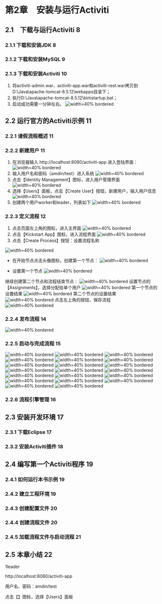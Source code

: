 


# 第2章　安装与运行Activiti 
## 2.1　下载与运行Activiti 8 
###  2.1.1 下载和安装JDK 8 
###  2.1.2 下载和安装MySQL 9 
###  2.1.3 下载和安装Activiti 10 

1. 将activiti-admin.war、activiti-app.war和activiti-rest.war拷贝到D:\Java\apache-tomcat-8.5.12\webapps目录下；
2. 执行D:\Java\apache-tomcat-8.5.12\bin\startup.bat；
3. 启动成功需要一分钟左右。
![width=40% bordered](<images/01_Deploy.png>)
## 2.2 运行官方的Activiti示例 11 
### 2.2.1 请假流程概述 11 
### 2.2.2 新建用户 11 
	
1. 在浏览器输入 http://localhost:8080/activiti-app 进入登陆界面：
 ![width=40% bordered](<images/02_Login.png>)
2. 输入用户名和密码（amdin/test）进入系统
 ![width=40% bordered](<images/03_MainIdentityManagement.png>)
3. 点击【Identity Management】图标，进入用户管理界面
 ![width=40% bordered](<images/04_Users.png>)
4. 选择【Users】面板，点击【Create User】按钮，新建用户，输入用户信息
 ![width=40% bordered](<images/05_CreateUser.png>)
5. 创建两个用户worker和leader，列表如下
 ![width=40% bordered](<images/06_UserList.png>)

### 2.2.3 定义流程 12 

1. 点击页面左上角的图标，进入主界面
 ![width=40% bordered](<images/07_MainPage.png>)
2. 点击【Kickstart App】图标，进入流程界面
 ![width=40% bordered](<images/08_CreateProcess.png>)
3. 点击【Create Process】按钮：设置流程名称
 
![width=40% bordered](<images/17_ProcessInfo.png>)


- 在开始节点点击头像图标，创建第一个节点：
 ![width=40% bordered](<images/09_Process1.png>)

- 设置第一个节点
 ![width=40% bordered](<images/10_Process2.png>)

继续创建第二个节点和流程结束节点：
 ![width=40% bordered](<images/11_Process3.png>)
设置节点的【Assignments】，选择分配给单个用户
 ![width=40% bordered](<images/12_Process4.png>)
第一个节点的设置结果
 ![width=40% bordered](<images/14_Process5.png>)
第二个节点的设置结果
 ![width=40% bordered](<images/15_Process6.png>)
点击左上角的按钮，保存流程
 ![width=40% bordered](<images/16_Process7.png>)
### 2.2.4 发布流程 14 
 ![width=40% bordered](<images/17_ProcessInfo.png>)
### 2.2.5 启动与完成流程 15 

 ![width=40% bordered](<images/18_CreateApp.png>)
 ![width=40% bordered](<images/19_AppInfo.png>)
 ![width=40% bordered](<images/20_AddModelsToApp.png>)
 ![width=40% bordered](<images/21_AddModel.png>)
 ![width=40% bordered](<images/22_ModelAdded.png>)
 ![width=40% bordered](<images/23_AppPublish.png>)
 ![width=40% bordered](<images/24_PublishConfirm.png>)
 ![width=40% bordered](<images/25_AppAdded.png>)
 ![width=40% bordered](<images/26_StartProcess1.png>)
 ![width=40% bordered](<images/27_StartProcess2.png>)
 ![width=40% bordered](<images/28_StartProcess3.png>)
 ![width=40% bordered](<images/29_StartProcess4.png>)
 ![width=40% bordered](<images/30_StartProcess5.png>)
 ![width=40% bordered](<images/31_ProcessAudit1.png>)
 ![width=40% bordered](<images/32_ProcessAudit2.png>)
 ![width=40% bordered](<images/33_ProcessAudit3.png>)
 ![width=40% bordered](<images/34_AdminLogin.png>)
 ![width=40% bordered](<images/35_AdminMain.png>)
 ![width=40% bordered](<images/36_Config.png>)
 ![width=40% bordered](<images/37_ConfigCheck.png>)
### 2.2.6 流程引擎管理 16 
## 2.3 安装开发环境 17 
### 2.3.1 下载Eclipse 17 
### 2.3.2 安装Activiti插件 18 
## 2.4 编写第一个Activiti程序 19 
### 2.4.1 如何运行本书示例 19 
### 2.4.2 建立工程环境 19 
### 2.4.3 创建配置文件 20 
### 2.4.4 创建流程文件 20 
### 2.4.5 加载流程文件与启动流程 21 
## 2.5 本章小结 22 


1leader

http://localhost:8080/activiti-app

用户名、密码：amdin/test


点击【】图标，选择【Users】面板